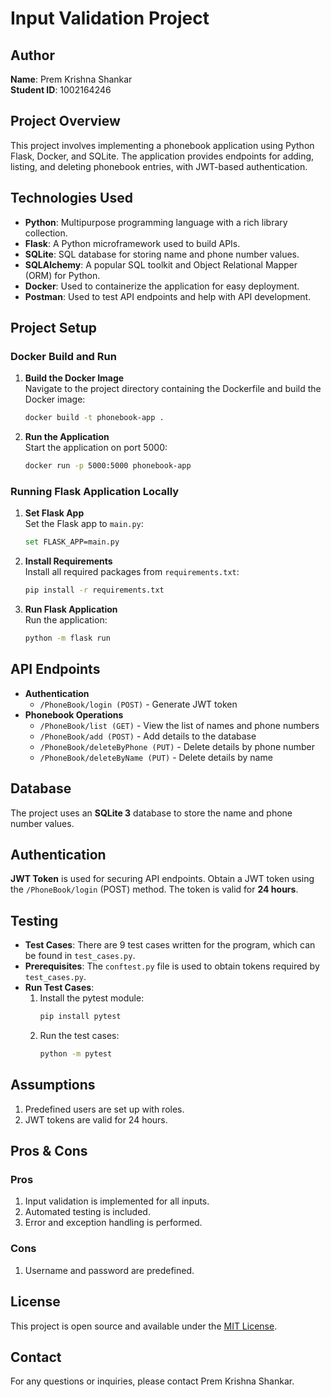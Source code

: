 # Input Validation Project

## Author
**Name**: Prem Krishna Shankar  
**Student ID**: 1002164246

## Project Overview
This project involves implementing a phonebook application using Python Flask, Docker, and SQLite. The application provides endpoints for adding, listing, and deleting phonebook entries, with JWT-based authentication.

## Technologies Used
- **Python**: Multipurpose programming language with a rich library collection.
- **Flask**: A Python microframework used to build APIs.
- **SQLite**: SQL database for storing name and phone number values.
- **SQLAlchemy**: A popular SQL toolkit and Object Relational Mapper (ORM) for Python.
- **Docker**: Used to containerize the application for easy deployment.
- **Postman**: Used to test API endpoints and help with API development.

## Project Setup

### Docker Build and Run
1. **Build the Docker Image**  
   Navigate to the project directory containing the Dockerfile and build the Docker image:
   ```sh
   docker build -t phonebook-app .
   ```
2. **Run the Application**  
   Start the application on port 5000:
   ```sh
   docker run -p 5000:5000 phonebook-app
   ```

### Running Flask Application Locally
1. **Set Flask App**  
   Set the Flask app to `main.py`:
   ```sh
   set FLASK_APP=main.py
   ```
2. **Install Requirements**  
   Install all required packages from `requirements.txt`:
   ```sh
   pip install -r requirements.txt
   ```
3. **Run Flask Application**  
   Run the application:
   ```sh
   python -m flask run
   ```

## API Endpoints
- **Authentication**
  - `/PhoneBook/login (POST)` - Generate JWT token
- **Phonebook Operations**
  - `/PhoneBook/list (GET)` - View the list of names and phone numbers
  - `/PhoneBook/add (POST)` - Add details to the database
  - `/PhoneBook/deleteByPhone (PUT)` - Delete details by phone number
  - `/PhoneBook/deleteByName (PUT)` - Delete details by name

## Database
The project uses an **SQLite 3** database to store the name and phone number values.

## Authentication
**JWT Token** is used for securing API endpoints. Obtain a JWT token using the `/PhoneBook/login` (POST) method. The token is valid for **24 hours**.

## Testing
- **Test Cases**: There are 9 test cases written for the program, which can be found in `test_cases.py`.
- **Prerequisites**: The `conftest.py` file is used to obtain tokens required by `test_cases.py`.
- **Run Test Cases**:
  1. Install the pytest module:
     ```sh
     pip install pytest
     ```
  2. Run the test cases:
     ```sh
     python -m pytest
     ```

## Assumptions
1. Predefined users are set up with roles.
2. JWT tokens are valid for 24 hours.

## Pros & Cons
### Pros
1. Input validation is implemented for all inputs.
2. Automated testing is included.
3. Error and exception handling is performed.

### Cons
1. Username and password are predefined.

## License
This project is open source and available under the [MIT License](LICENSE).

## Contact
For any questions or inquiries, please contact Prem Krishna Shankar.
